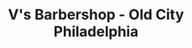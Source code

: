 ---
title: "V's Barbershop - Old City Philadelphia"
url: /philadelphia/vs-barbershop-old-city-philadelphia/
shop: Friseur
---
